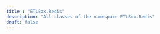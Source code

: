 ```yaml
---
title : "ETLBox.Redis"
description: "All classes of the namespace ETLBox.Redis"
draft: false
---
```

